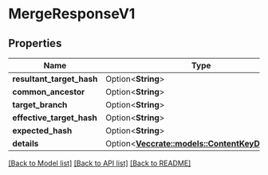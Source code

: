 # MergeResponseV1

## Properties

Name | Type | Description | Notes
------------ | ------------- | ------------- | -------------
**resultant_target_hash** | Option<**String**> |  | [optional]
**common_ancestor** | Option<**String**> |  | [optional]
**target_branch** | Option<**String**> |  | [optional]
**effective_target_hash** | Option<**String**> |  | [optional]
**expected_hash** | Option<**String**> |  | [optional]
**details** | Option<[**Vec<crate::models::ContentKeyDetailsV1>**](ContentKeyDetails_V1.md)> |  | [optional]

[[Back to Model list]](../README.md#documentation-for-models) [[Back to API list]](../README.md#documentation-for-api-endpoints) [[Back to README]](../README.md)


